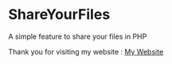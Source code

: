 # ShareYourFiles

A simple feature to share your files in PHP

Thank you for visiting my website : [My Website](https://zak-bouhou.com)
